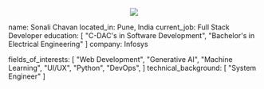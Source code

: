 <p align="center">
  <img src="https://capsule-render.vercel.app/api?text=Hey Everyone!🕹️&animation=fadeIn&type=waving&color=gradient&height=100"/>
</p>
name: Sonali Chavan
located_in: Pune, India
current_job: Full Stack Developer
education:
  [
    "C-DAC's in Software Development",
    "Bachelor's in Electrical Engineering"
  ]
company: Infosys

fields_of_interests:
  [
    "Web Development",
    "Generative AI",
    "Machine Learning",
    "UI/UX",
    "Python",
    "DevOps",
  ]
technical_background:
  [
    "System Engineer"
]
<!--
**sonalichavan121/sonalichavan121** is a ✨ _special_ ✨ repository because its `README.md` (this file) appears on your GitHub profile.
-->
